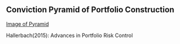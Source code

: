 #

## Conviction Pyramid of Portfolio Construction


[Image of Pyramid](https://raw.githubusercontent.com/SkyBlueRW/SkyBlueRW.github.io/main/_posts/asset/portfolio_pyramid.png)

Hallerbach(2015): Advances in Portfolio Risk Control
